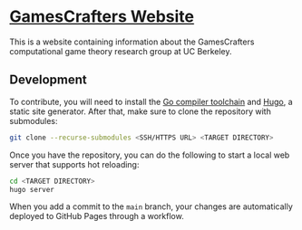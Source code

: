 # [GamesCrafters Website](https://gamescrafters.github.io/)

This is a website containing information about the GamesCrafters computational game theory research group at UC Berkeley.

## Development

To contribute, you will need to install the [Go compiler toolchain](https://go.dev/doc/install) and [Hugo](https://gohugo.io/installation/), a static site generator. After that, make sure to clone the repository with submodules:

```zsh
git clone --recurse-submodules <SSH/HTTPS URL> <TARGET DIRECTORY>
```

Once you have the repository, you can do the following to start a local web server that supports hot reloading:

```zsh
cd <TARGET DIRECTORY>
hugo server
```

When you add a commit to the `main` branch, your changes are automatically deployed to GitHub Pages through a workflow.
